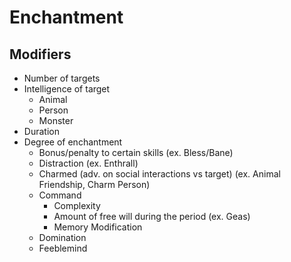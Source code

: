 # Enchantment

## Modifiers

- Number of targets
- Intelligence of target
    - Animal
    - Person
    - Monster
- Duration
- Degree of enchantment
    - Bonus/penalty to certain skills (ex. Bless/Bane)
    - Distraction (ex. Enthrall)
    - Charmed (adv. on social interactions vs target) (ex. Animal Friendship, Charm Person)
    - Command
        - Complexity
        - Amount of free will during the period (ex. Geas)
        - Memory Modification
    - Domination
    - Feeblemind

